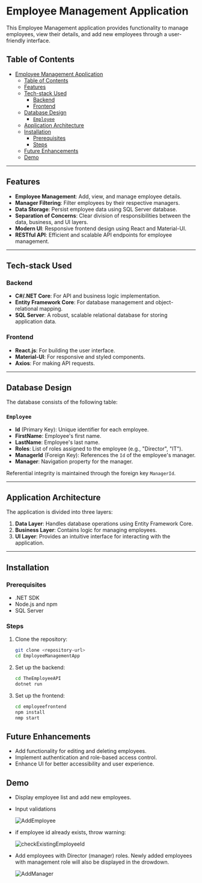 # Employee Management Application

This Employee Management application provides functionality to manage employees, view their details, and add new employees through a user-friendly interface. 

## Table of Contents

- [Employee Management Application](#employee-management-application)
  - [Table of Contents](#table-of-contents)
  - [Features](#features)
  - [Tech-stack Used](#tech-stack-used)
    - [Backend](#backend)
    - [Frontend](#frontend)
  - [Database Design](#database-design)
    - [`Employee`](#employee)
  - [Application Architecture](#application-architecture)
  - [Installation](#installation)
    - [Prerequisites](#prerequisites)
    - [Steps](#steps)
  - [Future Enhancements](#future-enhancements)
  - [Demo](#demo)

---

## Features

- **Employee Management**: Add, view, and manage employee details.
- **Manager Filtering**: Filter employees by their respective managers.
- **Data Storage**: Persist employee data using SQL Server database.
- **Separation of Concerns**: Clear division of responsibilities between the data, business, and UI layers.
- **Modern UI**: Responsive frontend design using React and Material-UI.
- **RESTful API**: Efficient and scalable API endpoints for employee management.

---

## Tech-stack Used

### Backend
- **C#/.NET Core**: For API and business logic implementation.
- **Entity Framework Core**: For database management and object-relational mapping.
- **SQL Server**: A robust, scalable relational database for storing application data.

### Frontend
- **React.js**: For building the user interface.
- **Material-UI**: For responsive and styled components.
- **Axios**: For making API requests.

---

## Database Design

The database consists of the following table:

### `Employee`
- **Id** (Primary Key): Unique identifier for each employee.
- **FirstName**: Employee's first name.
- **LastName**: Employee's last name.
- **Roles**: List of roles assigned to the employee (e.g., "Director", "IT").
- **ManagerId** (Foreign Key): References the `Id` of the employee's manager.
- **Manager**: Navigation property for the manager.

Referential integrity is maintained through the foreign key `ManagerId`.

---

## Application Architecture

The application is divided into three layers:
1. **Data Layer**: Handles database operations using Entity Framework Core.
2. **Business Layer**: Contains logic for managing employees.
3. **UI Layer**: Provides an intuitive interface for interacting with the application.

---

## Installation

### Prerequisites
- .NET SDK
- Node.js and npm
- SQL Server

### Steps
1. Clone the repository:
   ```bash
   git clone <repository-url>
   cd EmployeeManagementApp

2. Set up the backend:
   ```bash
   cd TheEmployeeAPI
   dotnet run

3. Set up the frontend:
   ```bash
   cd employeefrontend
   npm install
   nmp start

## Future Enhancements
- Add functionality for editing and deleting employees.
- Implement authentication and role-based access control.
- Enhance UI for better accessibility and user experience.


## Demo
- Display employee list and add new employees.
- Input validations
  
  ![AddEmployee](https://github.com/user-attachments/assets/427b92d0-6b61-4db3-951f-53738756b6d2)

- if employee id already exists, throw warning:
  
  ![checkExistingEmployeeId](https://github.com/user-attachments/assets/a4628345-0d9e-4180-aeca-4ce05a60a117)

- Add employees with Director (manager) roles. Newly added employees with management role will also be displayed in the drowdown.
  
  ![AddManager](https://github.com/user-attachments/assets/af5e9a6d-c47f-4252-8ef8-f1ea252455e3)




